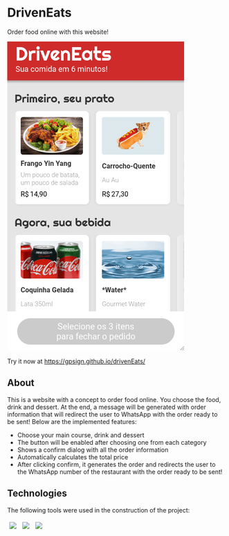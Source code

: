 # DrivenEats

Order food online with this website!

<img src="./assets/drivenEats-usage.gif">

Try it now at https://gpsign.github.io/drivenEats/

## About

This is a website with a concept to order food online. You choose the food, drink and dessert. At the end, a message will be generated with order information that will redirect the user to WhatsApp with the order ready to be sent! Below are the implemented features:

- Choose your main course, drink and dessert
- The button will be enabled after choosing one from each category
- Shows a confirm dialog with all the order information
- Automatically calculates the total price
- After clicking confirm, it generates the order and redirects the user to the WhatsApp number of the restaurant with the order ready to be sent!

## Technologies

The following tools were used in the construction of the project:<br>

<p>
<img style='margin: 5px;' src='https://img.shields.io/badge/HTML5-E34F26?style=for-the-badge&logo=html5&logoColor=white'>
<img style='margin: 5px;' src='https://img.shields.io/badge/CSS3-1572B6?style=for-the-badge&logo=css3&logoColor=white'>
<img style='margin: 5px;' src='https://img.shields.io/badge/JavaScript-323330?style=for-the-badge&logo=javascript&logoColor=F7DF1E'>
</p>
